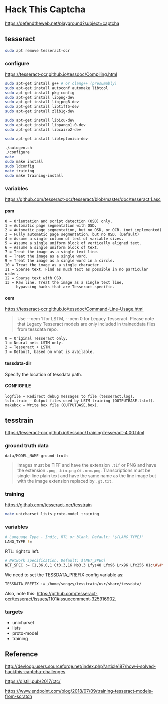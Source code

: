 # Hack This Captcha

<https://defendtheweb.net/playground?subject=captcha>

## tesseract

```bash
sudo apt remove tesseract-ocr
```

### configure

<https://tesseract-ocr.github.io/tessdoc/Compiling.html>

```bash
sudo apt-get install g++ # or clang++ (presumably)
sudo apt-get install autoconf automake libtool
sudo apt-get install pkg-config
sudo apt-get install libpng-dev
sudo apt-get install libjpeg8-dev
sudo apt-get install libtiff5-dev
sudo apt-get install zlib1g-dev

sudo apt-get install libicu-dev
sudo apt-get install libpango1.0-dev
sudo apt-get install libcairo2-dev
```

```bash
sudo apt-get install libleptonica-dev
```

```bash
./autogen.sh
./configure
make
sudo make install
sudo ldconfig
make training
sudo make training-install
```

### variables

<https://github.com/tesseract-ocr/tesseract/blob/master/doc/tesseract.1.asc>

#### psm

```text
0 = Orientation and script detection (OSD) only.
1 = Automatic page segmentation with OSD.
2 = Automatic page segmentation, but no OSD, or OCR. (not implemented)
3 = Fully automatic page segmentation, but no OSD. (Default)
4 = Assume a single column of text of variable sizes.
5 = Assume a single uniform block of vertically aligned text.
6 = Assume a single uniform block of text.
7 = Treat the image as a single text line.
8 = Treat the image as a single word.
9 = Treat the image as a single word in a circle.
10 = Treat the image as a single character.
11 = Sparse text. Find as much text as possible in no particular order.
12 = Sparse text with OSD.
13 = Raw line. Treat the image as a single text line,
     bypassing hacks that are Tesseract-specific.
```

#### oem

<https://tesseract-ocr.github.io/tessdoc/Command-Line-Usage.html>

> Use --oem 1 for LSTM, --oem 0 for Legacy Tesseract. Please note that Legacy Tesseract models are only included in traineddata files from tessdata repo.

```text
0 = Original Tesseract only.
1 = Neural nets LSTM only.
2 = Tesseract + LSTM.
3 = Default, based on what is available.
```

#### tessdata-dir

Specify the location of tessdata path.

#### CONFIGFILE

```text
logfile — Redirect debug messages to file (tesseract.log).
lstm.train — Output files used by LSTM training (OUTPUTBASE.lstmf).
makebox — Write box file (OUTPUTBASE.box).
```

## tesstrain

<https://tesseract-ocr.github.io/tessdoc/TrainingTesseract-4.00.html>

### ground truth data

`data/MODEL_NAME-ground-truth`

> Images must be TIFF and have the extension `.tif` or PNG and have the extension `.png`, `.bin.png` or `.nrm.png`.
> Transcriptions must be single-line plain text and have the same name as the line image but with the image extension replaced by `.gt.txt`.

### training

<https://github.com/tesseract-ocr/tesstrain>

```bash
make unicharset lists proto-model training
```

### variables

```bash
# Language Type - Indic, RTL or blank. Default: '$(LANG_TYPE)'
LANG_TYPE ?=
```

RTL: right to left.

```bash
# Network specification. Default: $(NET_SPEC)
NET_SPEC := [1,36,0,1 Ct3,3,16 Mp3,3 Lfys48 Lfx96 Lrx96 Lfx256 O1c\#\#\#]
```

We need to set the TESSDATA_PREFIX config variable as:

```bash
TESSDATA_PREFIX := /home/songzy/tesstrain/usr/share/tessdata/
```

Also, note this: <https://github.com/tesseract-ocr/tesseract/issues/1101#issuecomment-325916902>.

### targets

- unicharset
- lists
- proto-model
- training

## Reference

<http://devloop.users.sourceforge.net/index.php?article187/how-i-solved-hackthis-captcha-challenges>

<https://distill.pub/2017/ctc/>

<https://www.endpoint.com/blog/2018/07/09/training-tesseract-models-from-scratch>
